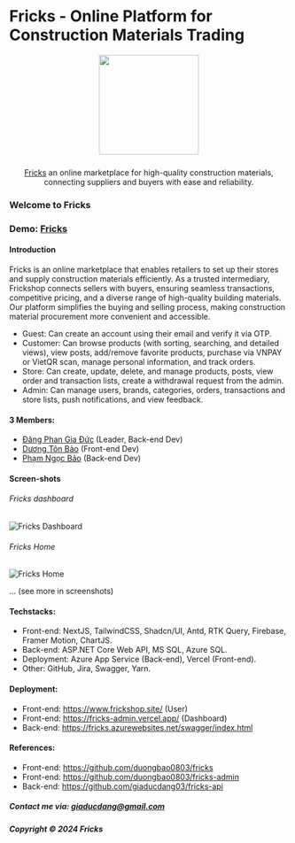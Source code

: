 # Fricks - Online Platform for Construction Materials Trading

<div align="center">
   <img style="width: 180px; margin-bottom: 10px;" src="https://firebasestorage.googleapis.com/v0/b/exe201-9459a.appspot.com/o/Fricks%2Flogo_web.png?alt=media&token=e13c5383-728e-47a9-b838-b04df8e10330" />
    <p><a href="https://www.frickshop.site/">Fricks</a> an online marketplace for high-quality construction materials, connecting suppliers and buyers with ease and reliability.
</div>

### Welcome to Fricks

### Demo: [Fricks](https://www.frickshop.site)

#### Introduction

Fricks is an online marketplace that enables retailers to set up their stores and supply construction materials efficiently. As a trusted intermediary, Frickshop connects sellers with buyers, ensuring seamless transactions, competitive pricing, and a diverse range of high-quality building materials. Our platform simplifies the buying and selling process, making construction material procurement more convenient and accessible.

- Guest: Can create an account using their email and verify it via OTP.
- Customer: Can browse products (with sorting, searching, and detailed views), view posts, add/remove favorite products, purchase via VNPAY or VietQR scan, manage personal information, and track orders.
- Store: Can create, update, delete, and manage products, posts, view order and transaction lists, create a withdrawal request from the admin.
- Admin: Can manage users, brands, categories, orders, transactions and store lists, push notifications, and view feedback.

#### 3 Members:

- [Đăng Phan Gia Đức](https://github.com/giaducdang03) (Leader, Back-end Dev)
- [Dương Tôn Bảo](https://github.com/duongbao0803) (Front-end Dev)
- [Phạm Ngọc Bảo](https://github.com/ngocbubuh) (Back-end Dev)

#### Screen-shots

###### Fricks dashboard

![Fricks Dashboard](https://firebasestorage.googleapis.com/v0/b/exe201-9459a.appspot.com/o/Fricks%2FScreenshot%202024-11-23%20132356.png?alt=media&token=1974b2fb-ab1a-4718-8b55-628e9ab9f9b4)

###### Fricks Home

![Fricks Home](https://firebasestorage.googleapis.com/v0/b/exe201-9459a.appspot.com/o/Fricks%2FScreenshot%202025-03-12%20235552.png?alt=media&token=35efceec-eba9-4f41-9b23-56ec06853817)

... (see more in screenshots)

#### Techstacks:

- Front-end: NextJS, TailwindCSS, Shadcn/UI, Antd, RTK Query, Firebase, Framer Motion, ChartJS.
- Back-end: ASP.NET Core Web API, MS SQL, Azure SQL.
- Deployment: Azure App Service (Back-end), Vercel (Front-end).
- Other: GitHub, Jira, Swagger, Yarn.

#### Deployment:

- Front-end: https://www.frickshop.site/ (User)
- Front-end: https://fricks-admin.vercel.app/ (Dashboard)
- Back-end: https://fricks.azurewebsites.net/swagger/index.html

#### References:

- Front-end: https://github.com/duongbao0803/fricks
- Front-end: https://github.com/duongbao0803/fricks-admin
- Back-end: https://github.com/giaducdang03/fricks-api

##### Contact me via: giaducdang@gmail.com

##### Copyright &#169; 2024 Fricks
